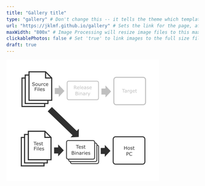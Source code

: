 ```yaml
---
title: "Gallery title"
type: "gallery" # Don't change this -- it tells the theme which template to use.
url: "https://jklmf.github.io/gallery" # Sets the link for the page, after baseURL: http://example.com/photos
maxWidth: "800x" # Image Processing will resize image files to this maximum width and retain aspect ratio.
clickablePhotos: false # Set 'true' to link images to the full size files.
draft: true
---
```


![](/posts/images/unit_test1.png)